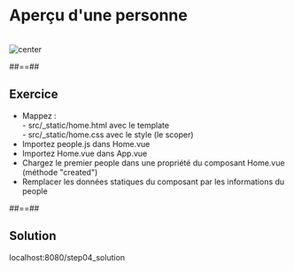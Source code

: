 <!-- .slide: class="sfeir-basic-slide" -->
# Aperçu d'une personne
<br>
<img alt="center" src="assets/images/school/data-binding-template/display_one_person.png">

##==##

<!-- .slide: class="sfeir-bg-pink exercice" -->
## Exercice
<ul>
    <li>Mappez :<br>
        - src/_static/home.html avec le template<br>
        - src/_static/home.css avec le style (le scoper)<br>
    </li>
    <li>Importez people.js dans Home.vue</li>
    <li>Importez Home.vue dans App.vue</li>
    <li>Chargez le premier people dans une propriété du composant Home.vue (méthode "created")</li>
    <li>Remplacer les données statiques du composant par les informations du people</li>
</ul>

##==##

<!-- .slide: class="sfeir-bg-blue exercice" -->
## Solution
<span class="full-center">localhost:8080/step04_solution</strong>

